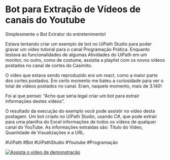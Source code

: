 # Bot para Extração de Vídeos de canais do Youtube

Simplesmente o Bot Extrator do entretenimento!

Estava tentando criar um exemplo de bot no UiPath Studio para poder gravar um vídeo tutorial para o canal Programação Prática. Enquanto testava as funcionalidades de algumas Atividades do UiPath em um monitor, no outro, como de costume, assistia a playlist com os novos vídeos postados no canal de cortes do Casimito.

O vídeo que estava sendo reproduzido era um react, como a maior parte dos cortes postados. Em certo momento me bateu a curiosidade para ver o total de vídeos postados no canal. Eram, naquele momento, mais de 3.140!

Foi aí que pensei: “Acho que seria legal criar um bot para extrair informações destes vídeos”.

O resultado da execução do exemplo você pode assistir no vídeo desta postagem. Um bot criado no UiPath Studio, usando C#, que pode extrair para uma planilha do Excel informações de todos os vídeos de qualquer canal do YouTube. As informações extraídas são: Título do Vídeo, Quantidade de Visualizações e a URL.

#UiPath #Bot #UiPathStudio #Youtube #Programação

[![Assista o vídeo de demonstração](https://img.youtube.com/vi/2m7S-UbxR_I/maxresdefault.jpg)](https://youtu.be/2m7S-UbxR_I)
